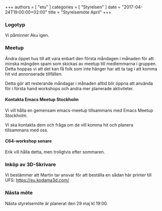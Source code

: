 +++
authors = [ "etu" ]
categories = [ "Styrelsen" ]
date = "2017-04-24T19:00:00+02:00"
title = "Styrelsemöte April"
+++
### Logotyp
Vi påminner Aku igen.

### Meetup
Ändra öppet hus till att vara enbart den första måndagen i månaden för att
minska mängden spam som skickas av meetup till medlemmarna i gruppen. Detta
hoppas vi att det kan få folk som inte hänger har att ta tag i att komma hit
vid annonserade tillfällen.

Detta gör att resterande måndagar i månaden alltid blir öppna att använda för
i första hand workshops och andra mer planerade aktiviteter.

#### Kontakta Emacs Meetup Stockholm
Vi vill hålla en gemensam emacs-meetup tillsammans med Emacs Meetup Stockholm.

Vi ska kontakta dem och fråga om de vill komma hit och planera tillsammans med oss.

#### C64-workshop senare
Erik vill hålla detta, men troligtvis efter sommaren.

### Inköp av 3D-Skrivare
Vi bestämmer att Martin tar ansvar för att beställa en sådan här printer till UFS:
https://eu.kodama3d.com/

### Nästa möte
Nästa styrelsemöte är planerat den 29 maj kl 19:00.
